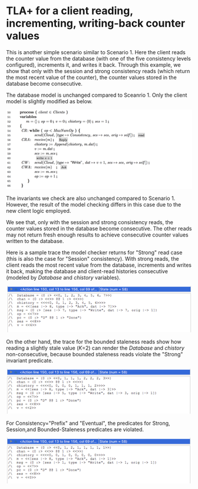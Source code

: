 # TLA+ for a client reading, incrementing, writing-back counter values
 
This is another simple scenario similar to Scenario 1. Here the client reads the counter value from the database (with one of the five consistency levels configured), increments it, and writes it back. Through this example, we show that only with the session and strong consistency reads (which return the most recent value of the counter), the counter values stored in the database become consecutive. 

The database model is unchanged compared to Sceanrio 1. Only the client model is slightly modified as below.

![](1.png)

The invariants we check are also unchanged compared to Scenario 1. However, the result of the model checking differs in this case due to the new client logic employed.

We see that, only with the session and strong consistency reads, the counter values stored in the database become consecutive. The other reads may not return fresh enough results to achieve consecutive counter values written to the database.

Here is a sample trace the model checker returns for "Strong" read case (this is also the case for "Session" consistency). With strong reads, the client reads the most recent value from the database, increments and writes it back, making the database  and client-read histories consecutive (modeled by _Database_ and _chistory_ variables).

![](2.png)

On the other hand, the trace for the bounded staleness reads show how reading a slightly stale value (_K_=2) can render the _Database_ and _chistory_ non-consecutive, because bounded staleness reads violate the "Strong" invariant predicate. 

![](3.png)

For Consistency="Prefix" and "Eventual", the predicates for Strong, Session,and Bounded-Staleness predicates are violated.

![](4.png)


